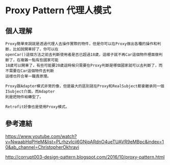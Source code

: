 # Proxy Pattern 代理人模式 #
個人理解 
----------------
    Proxy簡單來說就是透過代理人去操作實際的物件，但是你可以在Proxy做出各種的操作和判斷，比如說開車好了，你可以在
    openCar()這個方法之前去判斷使用者是否已超過18歲，這樣子就不再Car這個物件裡面做判斷了，在複雜一點有些國家可能
    18歲可以開車了，有些可能要20歲這時候只需要在Proxy判斷是哪個國家就可以去判斷了，而不需要在Car這個物件去判斷
    這樣也符合單一職責原理。
    
    Proxy跟Adapter模式非常的像，但是最大的區別就在Proxy和RealSubject都會繼承同一個ISubject介面，而Adapter
    則是把物件給轉型了。
    
    Retrofit好像也是使用Proxy模式。
參考連結
---------------
<a href="https://www.youtube.com/watch?v=NwaabHqPHeM&list=PLrhzvIcii6GNjpARdnO4ueTUAVR9eMBpc&index=10&ab_channel=ChristopherOkhravi">https://www.youtube.com/watch?v=NwaabHqPHeM&list=PLrhzvIcii6GNjpARdnO4ueTUAVR9eMBpc&index=10&ab_channel=ChristopherOkhravi

<a href="http://corrupt003-design-pattern.blogspot.com/2016/10/proxy-pattern.html">http://corrupt003-design-pattern.blogspot.com/2016/10/proxy-pattern.html

